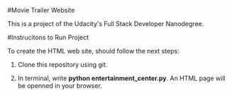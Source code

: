 #Movie Trailer Website

This is a project of the Udacity's Full Stack Developer Nanodegree.

#Instrucitons to Run Project

To create the HTML web site, should follow the next steps:

1. Clone this repository using git.

2. In terminal, write __python entertainment_center.py__. An HTML page will be openned in your browser.